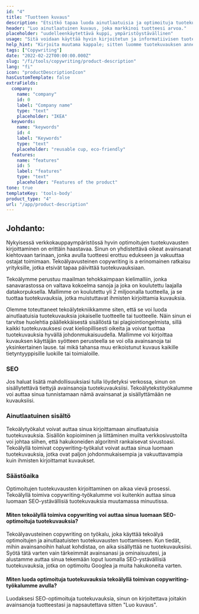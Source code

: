 ```yaml
---
id: "4"
title: "Tuotteen kuvaus"
description: "Etsitkö tapaa luoda ainutlaatuisia ja optimoituja tuotekuvauksia? Jos näin on, sinun kannattaa harkita tekoälyllä toimivan copywriting-työkalun käyttöä. Tämä työkalu käyttää tekoälyä luodakseen tuotekuvauksia, jotka on räätälöity tiettyihin avainsanoihisi."
header: "Luo ainutlaatuinen kuvaus, joka markkinoi tuotteesi arvoa."
placeholder: "uudelleenkäytettävä kuppi, ympäristöystävällinen"
usage: "Sitä voidaan käyttää hyvin kirjoitetun ja informatiivisen tuotekuvauksen luomiseen vaatteille."
help_hint: "Kirjoita muutama kappale; sitten luomme tuotekuvauksen annetusta tekstistä."
tags: ["Copywriting"]
date: "2022-02-22T00:00:00.000Z"
slug: "/fi/tools/copywriting/product-description"
lang: "fi"
icon: "productDescriptionIcon"
hasCustomTemplate: false
extraFields:
  company:
    name: "company"
    id: 0
    label: "Company name"
    type: "text"
    placeholder: "IKEA"
  keywords:
    name: "keywords"
    id: 4
    label: "Keywords"
    type: "text"
    placeholder: "reusable cup, eco-friendly"
  features:
    name: "features"
    id: 5
    label: "features"
    type: "text"
    placeholder: "Features of the product"
tone: true
templateKey: 'tools-body'
product_type: "4"
url: "/app/product-description"
---
```


## Johdanto:

Nykyisessä verkkokauppaympäristössä hyvin optimoitujen tuotekuvausten kirjoittaminen on erittäin haastavaa. Sinun on yhdistettävä oikeat avainsanat kiehtovaan tarinaan, jonka avulla tuotteesi erottuu edukseen ja vakuuttaa ostajat toimimaan. Tekoälyavusteinen copywriting іѕ а erinomainen ratkaisu yrityksille, jotka etsivät tapaa päivittää tuotekuvauksiaan.

Tekoälymme perustuu maailman tehokkaimpaan kielimalliin, jonka sanavarastossa on valtava kokoelma sanoja ja joka on koulutettu laajalla datakorpuksella. Mallimme on koulutettu yli 2 miljoonalla tuotteella, ja se tuottaa tuotekuvauksia, jotka muistuttavat ihmisten kirjoittamia kuvauksia.

Olemme toteuttaneet tekoälytekniikkamme siten, että se voi luoda ainutlaatuisia tuotekuvauksia jokaiselle tuotteelle tai tuotteelle. Näin sinun ei tarvitse huolehtia päällekkäisestä sisällöstä tai plagiointiongelmista, sillä kaikki tuotekuvauksesi ovat kieliopillisesti oikeita ja voivat tuottaa tuotekuvauksia hyvällä johdonmukaisuudella. Mallimme voi kirjoittaa kuvauksen käyttäjän syötteen perusteella se voi olla avainsanoja tai yksinkertainen lause. tai mikä tahansa muu erikoistunut kuvaus kaikille tietyntyyppisille luokille tai toimialoille.

### SEO

Jos haluat lisätä mahdollisuuksiasi tulla löydetyksi verkossa, sinun on sisällytettävä tiettyjä avainsanoja tuotekuvauksiisi. Tekoälytekstityökalumme voi auttaa sinua tunnistamaan nämä avainsanat ja sisällyttämään ne kuvauksiisi.

### Ainutlaatuinen sisältö

Tekoälytyökalut voivat auttaa sinua kirjoittamaan ainutlaatuisia tuotekuvauksia. Sisällön kopioiminen ja liittäminen muilta verkkosivustoilta voi johtaa siihen, että hakukoneiden algoritmit rankaisevat sivustoasi. Tekoälyllä toimivat copywriting-työkalut voivat auttaa sinua luomaan tuotekuvauksia, jotka ovat paljon johdonmukaisempia ja vakuuttavampia kuin ihmisten kirjoittamat kuvaukset.

### Säästöaika

Optimoitujen tuotekuvausten kirjoittaminen on aikaa vievä prosessi. Tekoälyllä toimiva copywriting-työkalumme voi kuitenkin auttaa sinua luomaan SEO-ystävällisiä tuotekuvauksia muutamassa minuutissa.

#### Miten tekoälyllä toimiva copywriting voi auttaa sinua luomaan SEO-optimoituja tuotekuvauksia?

Tekoälyavusteinen copywriting on työkalu, joka käyttää tekoälyä optimoitujen ja ainutlaatuisten tuotekuvausten tuottamiseen. Kun tiedät, mihin avainsanoihin haluat kohdistaa, on aika sisällyttää ne tuotekuvauksiisi. Syötä tätä varten vain tärkeimmät avainsanasi ja ominaisuutesi, ja alustamme auttaa sinua tekemään loput luomalla SEO-ystävällisiä tuotekuvauksia, jotka on optimoitu Googlea ja muita hakukoneita varten.

#### Miten luoda optimoituja tuotekuvauksia tekoälyllä toimivan copywriting-työkalumme avulla?

Luodaksesi SEO-optimoituja tuotekuvauksia, sinun on kirjoitettava joitakin avainsanoja tuotteestasi ja napsautettava sitten "Luo kuvaus".
